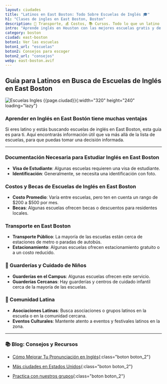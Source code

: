```yaml
---
layout: ciudades
title: "Latinos en East Boston: Todo Sobre Escuelas de Inglés 🎓"
h1: "Clases de ingles en East Boston, Boston"
description: 🚌 Transporte, 💰 Costos, 📚 Cursos. Todo lo que un latino necesita saber para aprender inglés en East Boston. ¡Entra ya!
intro: "Aprende inglés en Houston con las mejores escuelas gratis y de pago."
category: boston
ciudad: east-boston
boton1: Ver las escuelas
boton1_url: "escuelas"
boton2: Consejos para escoger
boton2_url: "consejos"
webp: east-boston.avif
---
```

## Guía para Latinos en Busca de Escuelas de Inglés en East Boston

![Escuelas Ingles {{page.ciudad}}]({{site.baseurl}}/img/{{page.webp}} "Clases inglés {{page.ciudad|capitalize}}"){:width="320" height="240" loading="lazy"}

### Aprender en Inglés en East Bostón tiene muchas ventajas

Si eres latino y estás buscando escuelas de inglés en East Boston, esta guía es para ti. Aquí encontrarás información útil que va más allá de la lista de escuelas, para que puedas tomar una decisión informada.

---

### Documentación Necesaria para Estudiar Inglés en East Boston

- **Visa de Estudiante**: Algunas escuelas requieren una visa de estudiante.
- **Identificación**: Generalmente, se necesita una identificación con foto.

### Costos y Becas de Escuelas de Inglés en East Boston

- **Costo Promedio**: Varía entre escuelas, pero ten en cuenta un rango de $200 a $500 por mes.
- **Becas**: Algunas escuelas ofrecen becas o descuentos para residentes locales.

### Transporte en East Boston

- **Transporte Público**: La mayoría de las escuelas están cerca de estaciones de metro o paradas de autobús.
- **Estacionamiento**: Algunas escuelas ofrecen estacionamiento gratuito o a un costo reducido.

### 👶 Guarderías y Cuidado de Niños

- **Guarderías en el Campus**: Algunas escuelas ofrecen este servicio.
- **Guarderías Cercanas**: Hay guarderías y centros de cuidado infantil cerca de la mayoría de las escuelas.

### 🎉 Comunidad Latina

- **Asociaciones Latinas**: Busca asociaciones o grupos latinos en la escuela o en la comunidad cercana.
- **Eventos Culturales**: Mantente atento a eventos y festivales latinos en la zona.

---

### 📚 Blog: Consejos y Recursos

- [Cómo Mejorar Tu Pronunciación en Inglés]({{'blog'|relative_url}}){:class="boton boton_2"}

- [Más ciudades en Estados Unidos]({{'escuelas'|relative_url}}){:class="boton boton_2"}

- [Practica con nuestros grupos]({{'/#formulario'|relative_url}}){:class="boton boton_2"}